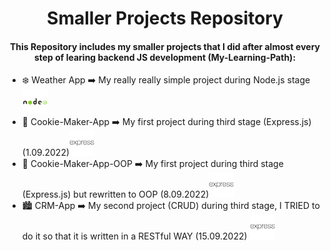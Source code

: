 <h1 align="center">Smaller Projects Repository</h1>
<h4 align="center">This Repository includes my smaller projects that I did after almost every step of learing backend JS development (My-Learning-Path):
</h4>

- ❄️ Weather App ➡️ My really really simple project during Node.js stage <img src="https://raw.githubusercontent.com/devicons/devicon/master/icons/nodejs/nodejs-original-wordmark.svg" alt="nodejs" width="40" height="40"/>
- 🍪 Cookie-Maker-App ➡️ My first project during third stage (Express.js) (1.09.2022)<img src="https://raw.githubusercontent.com/devicons/devicon/master/icons/express/express-original-wordmark.svg" alt="express" width="40" height="40"/>
- 🍪 Cookie-Maker-App-OOP ➡️ My first project during third stage (Express.js) but rewritten to OOP (8.09.2022)<img src="https://raw.githubusercontent.com/devicons/devicon/master/icons/express/express-original-wordmark.svg" alt="express" width="40" height="40"/>
- 🏙 CRM-App ➡️ My second project (CRUD) during third stage, I TRIED to do it so that it is written in a RESTful WAY (15.09.2022) <img src="https://raw.githubusercontent.com/devicons/devicon/master/icons/express/express-original-wordmark.svg" alt="express" width="40" height="40"/>
